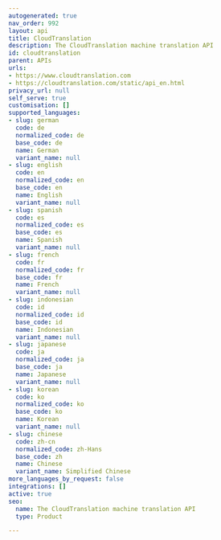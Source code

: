 ```yaml
---
autogenerated: true
nav_order: 992
layout: api
title: CloudTranslation
description: The CloudTranslation machine translation API
id: cloudtranslation
parent: APIs
urls:
- https://www.cloudtranslation.com
- https://cloudtranslation.com/static/api_en.html
privacy_url: null
self_serve: true
customisation: []
supported_languages:
- slug: german
  code: de
  normalized_code: de
  base_code: de
  name: German
  variant_name: null
- slug: english
  code: en
  normalized_code: en
  base_code: en
  name: English
  variant_name: null
- slug: spanish
  code: es
  normalized_code: es
  base_code: es
  name: Spanish
  variant_name: null
- slug: french
  code: fr
  normalized_code: fr
  base_code: fr
  name: French
  variant_name: null
- slug: indonesian
  code: id
  normalized_code: id
  base_code: id
  name: Indonesian
  variant_name: null
- slug: japanese
  code: ja
  normalized_code: ja
  base_code: ja
  name: Japanese
  variant_name: null
- slug: korean
  code: ko
  normalized_code: ko
  base_code: ko
  name: Korean
  variant_name: null
- slug: chinese
  code: zh-cn
  normalized_code: zh-Hans
  base_code: zh
  name: Chinese
  variant_name: Simplified Chinese
more_languages_by_request: false
integrations: []
active: true
seo:
  name: The CloudTranslation machine translation API
  type: Product

---
```


